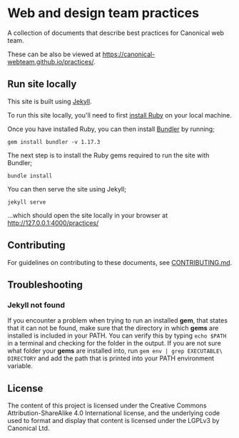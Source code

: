 # Web and design team practices

A collection of documents that describe best practices for Canonical web team.

These can be also be viewed at https://canonical-webteam.github.io/practices/.

## Run site locally

This site is built using [Jekyll](https://jekyllrb.com/).

To run this site locally, you'll need to first [install Ruby](https://www.ruby-lang.org/en/documentation/installation/) on your local machine.

Once you have installed Ruby, you can then install [Bundler](https://bundler.io) by running;

```
gem install bundler -v 1.17.3
```

The next step is to install the Ruby gems required to run the site with Bundler;

```
bundle install
```

You can then serve the site using Jekyll;

```
jekyll serve
```

...which should open the site locally in your browser at http://127.0.0.1:4000/practices/

## Contributing

For guidelines on contributing to these documents, see [CONTRIBUTING.md](CONTRIBUTING.md).

## Troubleshooting

### Jekyll not found
If you encounter a problem when trying to run an installed **gem**, that states that it can not be found, make sure that the directory in which **gems** are installed is included in your PATH.
You can verify this by typing `echo $PATH` in a terminal and checking for the folder in the output.
If you are not sure what folder your **gems** are installed into, run `gem env | grep EXECUTABLE\ DIRECTORY` and add the path that is printed into your PATH environment variable.

## License

The content of this project is licensed under the Creative Commons Attribution-ShareAlike 4.0 International license, and the underlying code used to format and display that content is licensed under the LGPLv3 by Canonical Ltd.
